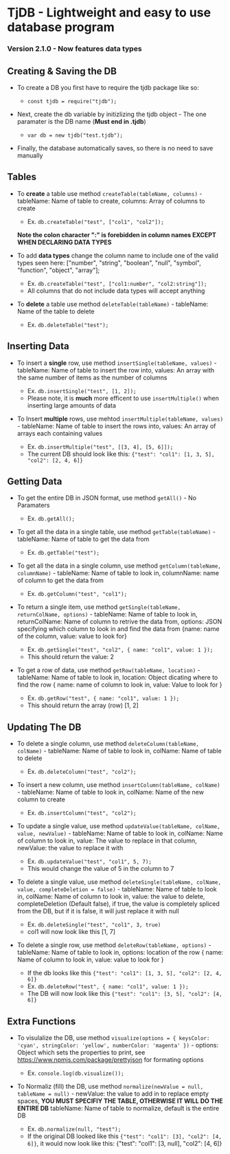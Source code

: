 # TjDB - Lightweight and easy to use database program

### Version 2.1.0 - Now features data types

## Creating & Saving the DB
- To create a DB you first have to require the tjdb package like so:
	- `const tjdb = require("tjdb");`

- Next, create the db variable by initizlizing the tjdb object - The one paramater is the DB name (**Must end in .tjdb**)
	- `var db = new tjdb("test.tjdb");`

- Finally, the database automatically saves, so there is no need to save manually

## Tables
- To **create** a table use method `createTable(tableName, columns)` - tableName: Name of table to create, columns: Array of columns to create
	- Ex. `db.createTable("test", ["col1", "col2"]);`

  **Note the colon character ":" is forebidden in column names EXCEPT WHEN DECLARING DATA TYPES**

- To add **data types** change the column name to include one of the valid types seen here: ["number", "string", "boolean", "null", "symbol", "function", "object", "array"];
	- Ex. `db.createTable("test", ["col1:number", "col2:string"]);`
	- All columns that do not include data types will accept anything

- To **delete** a table use method `deleteTable(tableName)` - tableName: Name of the table to delete
	- Ex. `db.deleteTable("test");`

## Inserting Data
- To insert a **single** row, use method `insertSingle(tableName, values)` - tableName: Name of table to insert the row into, values: An array with the same number of items as the number of columns
	- Ex. `db.insertSingle("test", [1, 2]);`
	- Please note, it is **much** more efficent to use `insertMultiple()` when inserting large amounts of data

- To Insert **multiple** rows, use mehtod `insertMultiple(tableName, values)` - tableName: Name of table to insert the rows into, values: An array of arrays each containing values
	- Ex. `db.insertMultiple("test", [[3, 4], [5, 6]]);`
	- The current DB should look like this: `{"test": "col1": [1, 3, 5], "col2": [2, 4, 6]}`

## Getting Data
- To get the entire DB in JSON format, use method `getAll()` - No Paramaters
	- Ex. `db.getAll();`

- To get all the data in a single table, use method `getTable(tableName)` - tableName: Name of table to get the data from
	- Ex. `db.getTable("test");`

- To get all the data in a single column, use method `getColumn(tableName, columnName)` - tableName: Name of table to look in, columnName: name of column to get the data from
	- Ex. `db.getColumn("test", "col1");`

- To return a single item, use method `getSingle(tableName, returnColName, options)` - tableName: Name of table to look in, returnColName: Name of column to retrive the data from, options: JSON specifying which column to look in and find the data from {name: name of the column, value: value to look for}
	- Ex. `db.getSingle("test", "col2", { name: "col1", value: 1 });`
	- This should return the value: 2

- To get a row of data, use method `getRow(tableName, location)` - tableName: Name of table to look in, location: Object dicating where to find the row { name: name of column to look in, value: Value to look for }
	- Ex. `db.getRow("test", { name: "col1", value: 1 });`
	- This should return the array (row) [1, 2]

## Updating The DB
- To delete a single column, use method `deleteColumn(tableName, colName)` - tableName: Name of table to look in, colName: Name of table to delete
	- Ex. `db.deleteColumn("test", "col2");`

- To insert a new column, use method `insertColumn(tableName, colName)` - tableName: Name of table to look in, colName: Name of the new column to create
	- Ex. `db.insertColumn("test", "col2");`

- To update a single value, use method `updateValue(tableName, colName, value, newValue)` - tableName: Name of table to look in, colName: Name of column to look in, value: The value to replace in that column, newValue: the value to replace it with
	- Ex. `db.updateValue("test", "col1", 5, 7);`
	- This would change the value of 5 in the column to 7

- To delete a single value, use method `deleteSingle(tableName, colName, value, completeDeletion = false)` - tableName: Name of table to look in, colName: Name of column to look in, value: the value to delete, completeDeletion (Default false), if true, the value is completely spliced from the DB, but if it is false, it will just replace it with null
	- Ex. `db.deleteSingle("test", "col1", 3, true)`
	- col1 will now look like this [1, 7]

- To delete a single row, use method `deleteRow(tableName, options)` - tableName: Name of table to look in, options: location of the row { name: Name of column to look in, value: value to look for }
	- If the db looks like this `{"test": "col1": [1, 3, 5], "col2": [2, 4, 6]}`
	- Ex. `db.deleteRow("test", { name: "col1", value: 1 });`
	- The DB will now look like this `{"test": "col1": [3, 5], "col2": [4, 6]}`

## Extra Functions
- To visulalize the DB, use method `visualize(options = { keysColor: 'cyan', stringColor: 'yellow', numberColor: 'magenta' })` - options: Object which sets the properties to print, see https://www.npmjs.com/package/prettyjson for formating options
	- Ex. `console.log(db.visualize());`

- To Normaliz (fill) the DB, use method `normalize(newValue = null, tableName = null)` - newValue: the value to add in to replace empty spaces, **YOU MUST SPECIFIY THE TABLE, OTHERWISE IT WILL DO THE ENTIRE DB** tableName: Name of table to normalize, default is the entire DB
	- Ex. `db.normalize(null, "test");`
	- If the original DB looked like this `{"test": "col1": [3], "col2": [4, 6]}`, it would now look like this: {"test": "col1": [3, null], "col2": [4, 6]}
